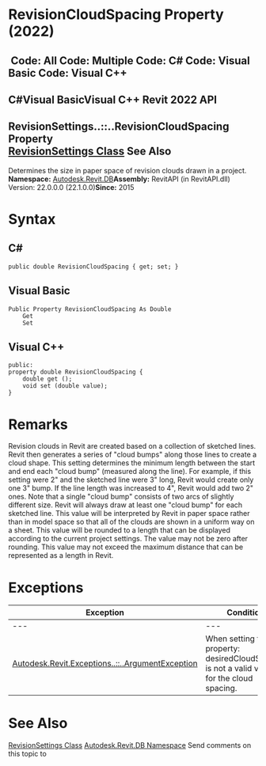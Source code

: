# RevisionCloudSpacing Property (2022)

﻿
 Code: All Code: Multiple Code: C# Code: Visual Basic Code: Visual C++   
---  
C#Visual BasicVisual C++
Revit 2022 API  
---  
RevisionSettings..::..RevisionCloudSpacing Property   
[RevisionSettings Class](599f75fc-d2b6-63b3-7295-0c314415b638.md "RevisionSettings Class") See Also  
---  
Determines the size in paper space of revision clouds drawn in a project. 
**Namespace:** [Autodesk.Revit.DB](87546ba7-461b-c646-cbb1-2cb8f5bff8b2.md "Autodesk.Revit.DB Namespace")**Assembly:** RevitAPI (in RevitAPI.dll) Version: 22.0.0.0 (22.1.0.0)**Since:** 2015 
# Syntax
C#  
---  
```text
public double RevisionCloudSpacing { get; set; }
```
  
Visual Basic  
---  
```text
Public Property RevisionCloudSpacing As Double
	Get
	Set
```
  
Visual C++  
---  
```text
public:
property double RevisionCloudSpacing {
	double get ();
	void set (double value);
}
```
  
# Remarks
Revision clouds in Revit are created based on a collection of sketched lines. Revit then generates a series of "cloud bumps" along those lines to create a cloud shape. This setting determines the minimum length between the start and end each "cloud bump" (measured along the line). For example, if this setting were 2" and the sketched line were 3" long, Revit would create only one 3" bump. If the line length was increased to 4", Revit would add two 2" ones. Note that a single "cloud bump" consists of two arcs of slightly different size. Revit will always draw at least one "cloud bump" for each sketched line. 
This value will be interpreted by Revit in paper space rather than in model space so that all of the clouds are shown in a uniform way on a sheet. 
This value will be rounded to a length that can be displayed according to the current project settings. The value may not be zero after rounding. This value may not exceed the maximum distance that can be represented as a length in Revit.
# Exceptions
| Exception | Condition |
| --- | --- |
| --- | --- |
| [Autodesk.Revit.Exceptions..::..ArgumentException](2e6e4206-97a8-dd4b-df5d-4269f4bb6088.md "ArgumentException Class") | When setting this property: desiredCloudSpacing is not a valid value for the cloud spacing. |

# See Also
[RevisionSettings Class](599f75fc-d2b6-63b3-7295-0c314415b638.md "RevisionSettings Class")
[Autodesk.Revit.DB Namespace](87546ba7-461b-c646-cbb1-2cb8f5bff8b2.md "Autodesk.Revit.DB Namespace")
Send comments on this topic to 
